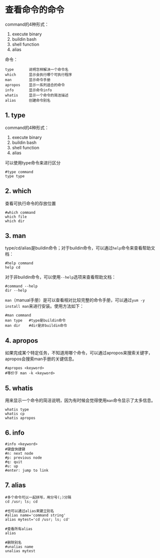 
# 查看命令的命令 #

command的4种形式：

1. execute binary
2. buildin bash
3. shell function
4. alias


命令：

	type       说明怎样解决一个命令名
	which      显示会执行哪个可执行程序
	man        显示命令手册
	apropos    显示一系列适合的命令
	info       显示命令info
	whatis     显示一个命令的简洁描述
	alias      创建命令别名

## 1. type ##

command的4种形式：

1. execute binary
2. buildin bash
3. shell function
4. alias

可以使用type命令来进行区分

	#type command
	type type


## 2. which ##

查看可执行命令的存放位置

	#which command
	which file
	which dir

## 3. man ##

type/cd/alias是buildin命令；对于buildin命令，可以通过`help`命令来查看帮助文档：

	#help command
	help cd 

对于非buildin命令，可以使用`--help`选项来查看帮助文档：

	#command --help
	dir --help

`man`（manual手册）是可以查看相对比较完整的命令手册，可以通过`yum -y install man`来进行安装。使用方法如下：

	#man command
	man type   #type是buildin命令
	man dir    #dir是非buildin命令

## 4. apropos ##

如果完成某个特定任务，不知道用哪个命令，可以通过apropos来搜索关键字，apropos会搜索man手册的关键信息。

	#apropos <keyword>
	#等价于 man -k <keyword>

## 5. whatis ##

用来显示一个命令的简洁说明，因为有时候会觉得使用`man`命令显示了太多信息。

	whatis type
	whatis cp
	whatis apropos

## 6. info ##

	#info <keyword>
	#键盘快捷键
	#n: next node
	#p: previous node
	#q: quit
	#u: up
	#enter: jump to link


## 7. alias ##

	#多个命令可以一起拼写，用分号(;)分隔
	cd /usr; ls; cd 
	
	#也可以通过alias来建立别名
	#alias name='command string'
	alias mytest='cd /usr; ls; cd'

	#查看所有alias
	alias

	#删除别名
	#unalias name
	unalias mytest


